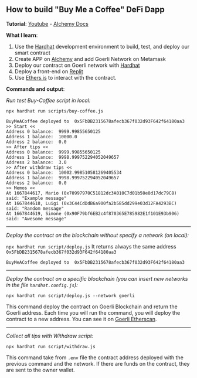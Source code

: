 ## How to build "Buy Me a Coffee" DeFi Dapp

**Tutorial**: [Youtube](https://www.youtube.com/watch?v=cxxKdJk55Lk) - [Alchemy Docs](https://docs.alchemy.com/docs/how-to-build-buy-me-a-coffee-defi-dapp)

**What I learn**:

1. Use the [Hardhat](https://hardhat.org/) development environment to build, test, and deploy our smart contract
2. Create APP on [Alchemy](https://alchemy.com) and add Goerli Network on Metamask
3. Deploy our contract on Goerli network with [Hardhat](https://hardhat.org/)
4. Deploy a front-end on [Replit](https://replit.com/)
5. Use [Ethers.js](https://docs.ethers.io) to interact with the contract.

**Commands and output**:

_Run test Buy-Coffee script in local:_

`npx hardhat run scripts/buy-coffee.js`

```
BuyMeACoffee deployed to  0x5FbDB2315678afecb367f032d93F642f64180aa3
>> Start <<
Address 0 balance:  9999.99855650125
Address 1 balance:  10000.0
Address 2 balance:  0.0
>> After tips <<
Address 0 balance:  9999.99855650125
Address 1 balance:  9998.999752294052049657
Address 2 balance:  3.0
>> After withdraw tips <<
Address 0 balance:  10002.998510581269405534
Address 1 balance:  9998.999752294052049657
Address 2 balance:  0.0
>> Memos <<
At 1667844617, Mario (0x70997970C51812dc3A010C7d01b50e0d17dc79C8) said: "Example message"
At 1667844618, Luigi (0x3C44CdDdB6a900fa2b585dd299e03d12FA4293BC) said: "Random message"
At 1667844619, Simone (0x90F79bf6EB2c4f870365E785982E1f101E93b906) said: "Awesome message"
```

---

_Deploy the contract on the blockchain without specify a network (on local):_

`npx hardhat run script/deploy.js`
It returns always the same address `0x5FbDB2315678afecb367f032d93F642f64180aa3`

```
BuyMeACoffee deployed to  0x5FbDB2315678afecb367f032d93F642f64180aa3
```

---

_Deploy the contract on a specific blockchain (you can insert new networks in the file `hardhat.config.js`):_

`npx hardhat run script/deploy.js --network goerli`

This command deploy the contract on Goerli Blockchain and return the Goerli address. Each time you will run the command, you will deploy the contract to a new address.
You can see it on [Goerli Etherscan](https://goerli.etherscan.io/).

---

_Collect all tips with Withdraw script:_

`npx hardhat run script/withdraw.js`

This command take from `.env` file the contract address deployed with the previous command and the network. If there are funds on the contract, they are sent to the owner wallet.

